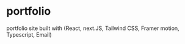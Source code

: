 # portfolio
portfolio site built with (React, next.JS, Tailwind CSS, Framer motion, Typescript, Email)
